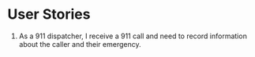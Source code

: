 # User Stories

1. As a 911 dispatcher, I receive a 911 call and need to record information about the caller and their emergency.
